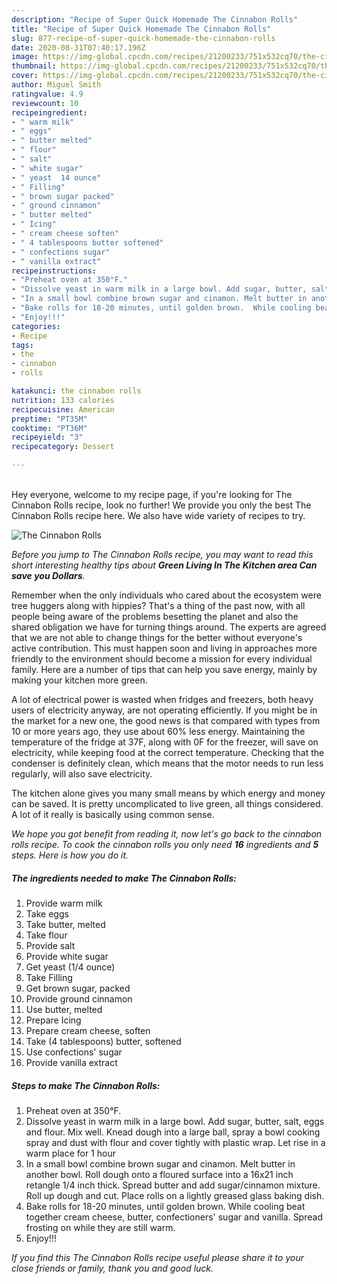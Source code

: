 ```yaml
---
description: "Recipe of Super Quick Homemade The Cinnabon Rolls"
title: "Recipe of Super Quick Homemade The Cinnabon Rolls"
slug: 877-recipe-of-super-quick-homemade-the-cinnabon-rolls
date: 2020-08-31T07:40:17.196Z
image: https://img-global.cpcdn.com/recipes/21200233/751x532cq70/the-cinnabon-rolls-recipe-main-photo.jpg
thumbnail: https://img-global.cpcdn.com/recipes/21200233/751x532cq70/the-cinnabon-rolls-recipe-main-photo.jpg
cover: https://img-global.cpcdn.com/recipes/21200233/751x532cq70/the-cinnabon-rolls-recipe-main-photo.jpg
author: Miguel Smith
ratingvalue: 4.9
reviewcount: 10
recipeingredient:
- " warm milk"
- " eggs"
- " butter melted"
- " flour"
- " salt"
- " white sugar"
- " yeast  14 ounce"
- " Filling"
- " brown sugar packed"
- " ground cinnamon"
- " butter melted"
- " Icing"
- " cream cheese soften"
- " 4 tablespoons butter softened"
- " confections sugar"
- " vanilla extract"
recipeinstructions:
- "Preheat oven at 350°F."
- "Dissolve yeast in warm milk in a large bowl. Add sugar, butter, salt, eggs and flour. Mix well. Knead dough into a large ball, spray a bowl cooking spray and dust with flour and cover tightly with plastic wrap. Let rise in a warm place for 1 hour"
- "In a small bowl combine brown sugar and cinamon. Melt butter in another bowl. Roll dough onto a floured surface into a 16x21 inch retangle 1/4 inch thick.  Spread butter and add sugar/cinnamon mixture. Roll up dough and cut.  Place rolls on a lightly greased glass baking dish."
- "Bake rolls for 18-20 minutes, until golden brown.  While cooling beat together cream cheese, butter, confectioners&#39; sugar and vanilla. Spread frosting on while they are still warm."
- "Enjoy!!!"
categories:
- Recipe
tags:
- the
- cinnabon
- rolls

katakunci: the cinnabon rolls 
nutrition: 133 calories
recipecuisine: American
preptime: "PT35M"
cooktime: "PT36M"
recipeyield: "3"
recipecategory: Dessert

---
```

<br>
Hey everyone, welcome to my recipe page, if you're looking for The Cinnabon Rolls recipe, look no further! We provide you only the best The Cinnabon Rolls recipe here. We also have wide variety of recipes to try.
<br>


![The Cinnabon Rolls](https://img-global.cpcdn.com/recipes/21200233/751x532cq70/the-cinnabon-rolls-recipe-main-photo.jpg)

<i>Before you jump to The Cinnabon Rolls recipe, you may want to read this short interesting healthy tips about 
<strong>Green Living In The Kitchen area Can save you Dollars</strong>.</i>
</br>

Remember when the only individuals who cared about the ecosystem were tree huggers along with hippies? That's a thing of the past now, with all people being aware of the problems besetting the planet and also the shared obligation we have for turning things around. The experts are agreed that we are not able to change things for the better without everyone's active contribution. This must happen soon and living in approaches more friendly to the environment should become a mission for every individual family. Here are a number of tips that can help you save energy, mainly by making your kitchen more green.

A lot of electrical power is wasted when fridges and freezers, both heavy users of electricity anyway, are not operating efficiently. If you might be in the market for a new one, the good news is that compared with types from 10 or more years ago, they use about 60% less energy. Maintaining the temperature of the fridge at 37F, along with 0F for the freezer, will save on electricity, while keeping food at the correct temperature. Checking that the condenser is definitely clean, which means that the motor needs to run less regularly, will also save electricity.

The kitchen alone gives you many small means by which energy and money can be saved. It is pretty uncomplicated to live green, all things considered. A lot of it really is basically using common sense.


<i>We hope you got benefit from reading it, now let's go back to the cinnabon rolls recipe. To cook the cinnabon rolls you only need <strong>16</strong> ingredients and <strong>5</strong> steps. Here is how you do it.
</i>

##### The ingredients needed to make The Cinnabon Rolls:

1. Provide  warm milk
1. Take  eggs
1. Take  butter, melted
1. Take  flour
1. Provide  salt
1. Provide  white sugar
1. Get  yeast  (1/4 ounce)
1. Take  Filling
1. Get  brown sugar, packed
1. Provide  ground cinnamon
1. Use  butter, melted
1. Prepare  Icing
1. Prepare  cream cheese, soften
1. Take  (4 tablespoons) butter, softened
1. Use  confections&#39; sugar
1. Provide  vanilla extract


##### Steps to make The Cinnabon Rolls:

1. Preheat oven at 350°F.
1. Dissolve yeast in warm milk in a large bowl. Add sugar, butter, salt, eggs and flour. Mix well. Knead dough into a large ball, spray a bowl cooking spray and dust with flour and cover tightly with plastic wrap. Let rise in a warm place for 1 hour
1. In a small bowl combine brown sugar and cinamon. Melt butter in another bowl. Roll dough onto a floured surface into a 16x21 inch retangle 1/4 inch thick.  Spread butter and add sugar/cinnamon mixture. Roll up dough and cut.  Place rolls on a lightly greased glass baking dish.
1. Bake rolls for 18-20 minutes, until golden brown.  While cooling beat together cream cheese, butter, confectioners&#39; sugar and vanilla. Spread frosting on while they are still warm.
1. Enjoy!!!


<i>If you find this The Cinnabon Rolls recipe useful please share it to your close friends or family, thank you and good luck.</i>
